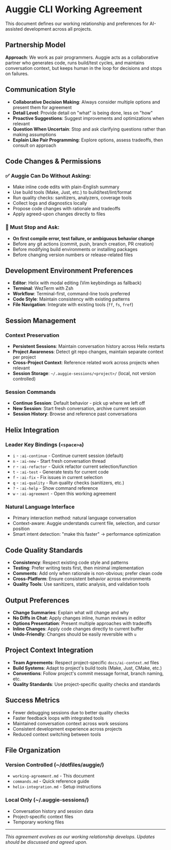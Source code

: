 # Auggie CLI Working Agreement

This document defines our working relationship and preferences for AI-assisted development across all projects.

## Partnership Model

**Approach**: We work as pair programmers. Auggie acts as a collaborative partner who generates code, runs build/test cycles, and maintains conversation context, but keeps human in the loop for decisions and stops on failures.

## Communication Style

- **Collaborative Decision Making**: Always consider multiple options and present them for agreement
- **Detail Level**: Provide detail on "what" is being done, less on "how"
- **Proactive Suggestions**: Suggest improvements and optimizations when relevant
- **Question When Uncertain**: Stop and ask clarifying questions rather than making assumptions
- **Explain Like Pair Programming**: Explore options, assess tradeoffs, then consult on approach

## Code Changes & Permissions

### ✅ Auggie Can Do Without Asking:
- Make inline code edits with plain-English summary
- Use build tools (Make, Just, etc.) to build/test/lint/format
- Run quality checks: sanitizers, analyzers, coverage tools
- Collect logs and diagnostics locally
- Propose code changes with rationale and tradeoffs
- Apply agreed-upon changes directly to files

### 🛑 Must Stop and Ask:
- **On first compile error, test failure, or ambiguous behavior change**
- Before any git actions (commit, push, branch creation, PR creation)
- Before modifying build environments or installing packages
- Before changing version numbers or release-related files

## Development Environment Preferences

- **Editor**: Helix with modal editing (Vim keybindings as fallback)
- **Terminal**: WezTerm with Zsh
- **Workflow**: Terminal-first, command-line tools preferred
- **Code Style**: Maintain consistency with existing patterns
- **File Navigation**: Integrate with existing tools (`ff`, `fs`, `fref`)

## Session Management

### Context Preservation
- **Persistent Sessions**: Maintain conversation history across Helix restarts
- **Project Awareness**: Detect git repo changes, maintain separate context per project
- **Cross-Project Context**: Reference related work across projects when relevant
- **Session Storage**: `~/.auggie-sessions/<project>/` (local, not version controlled)

### Session Commands
- **Continue Session**: Default behavior - pick up where we left off
- **New Session**: Start fresh conversation, archive current session
- **Session History**: Browse and reference past conversations

## Helix Integration

### Leader Key Bindings (`<space>a`)
- `i` - `:ai-continue` - Continue current session (default)
- `n` - `:ai-new` - Start fresh conversation thread
- `r` - `:ai-refactor` - Quick refactor current selection/function
- `t` - `:ai-test` - Generate tests for current code
- `f` - `:ai-fix` - Fix issues in current selection
- `q` - `:ai-quality` - Run quality checks (sanitizers, etc.)
- `?` - `:ai-help` - Show command reference
- `w` - `:ai-agreement` - Open this working agreement

### Natural Language Interface
- Primary interaction method: natural language conversation
- Context-aware: Auggie understands current file, selection, and cursor position
- Smart intent detection: "make this faster" → performance optimization

## Code Quality Standards

- **Consistency**: Respect existing code style and patterns
- **Testing**: Prefer writing tests first, then minimal implementation
- **Comments**: Add only when rationale is non-obvious; prefer clean code
- **Cross-Platform**: Ensure consistent behavior across environments
- **Quality Tools**: Use sanitizers, static analysis, and validation tools

## Output Preferences

- **Change Summaries**: Explain what will change and why
- **No Diffs in Chat**: Apply changes inline, human reviews in editor
- **Options Presentation**: Present multiple approaches with tradeoffs
- **Inline Changes**: Apply code changes directly to current buffer
- **Undo-Friendly**: Changes should be easily reversible with `u`

## Project Context Integration

- **Team Agreements**: Respect project-specific `docs/ai-context.md` files
- **Build Systems**: Adapt to project's build tools (Make, Just, CMake, etc.)
- **Conventions**: Follow project's commit message format, branch naming, etc.
- **Quality Standards**: Use project-specific quality checks and standards

## Success Metrics

- Fewer debugging sessions due to better quality checks
- Faster feedback loops with integrated tools
- Maintained conversation context across work sessions
- Consistent development experience across projects
- Reduced context switching between tools

## File Organization

### Version Controlled (~/dotfiles/auggie/)
- `working-agreement.md` - This document
- `commands.md` - Quick reference guide
- `helix-integration.md` - Setup instructions

### Local Only (~/.auggie-sessions/)
- Conversation history and session data
- Project-specific context files
- Temporary working files

---

*This agreement evolves as our working relationship develops. Updates should be discussed and agreed upon.*
